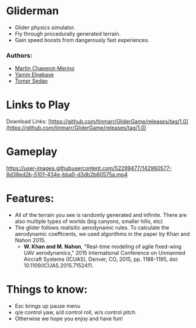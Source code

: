 # Gliderman
* Glider physics simulator.
* Fly through procedurally generated terrain.
* Gain speed boosts from dangerously fast experiences.


### Authors: 
- [Martin Chaperot-Merino](github.com/tinmarr)
- [Yamm Elnekave](https://github.com/mrElnekave)
- [Tomer Sedan](https://github.com/Sordamente)

# Links to Play

Download Links: [https://github.com/tinmarr/GliderGame/releases/tag/1.0](https://github.com/tinmarr/GliderGame/releases/tag/1.0)

# Gameplay


https://user-images.githubusercontent.com/52299477/142960577-8d38ed2b-5101-434e-bba0-d3db2b60575a.mp4


# Features:
* All of the terrain you see is randomly generated and infinite. There are also multiple types of worlds (big canyons, smaller hills, etc)
* The glider follows realisitic aerodynamic rules. To calculate the aerodynamic coefficents, we used algorithms in the paper by Khan and Nahon 2015.
  * **W. Khan and M. Nahon**, "Real-time modeling of agile fixed-wing UAV aerodynamics," 2015 International Conference on Unmanned Aircraft Systems (ICUAS), Denver, CO, 2015, pp. 1188-1195, doi: 10.1109/ICUAS.2015.7152411.

# Things to know:
* Esc brings up pause menu
* q/e control yaw, a/d control roll, w/s control pitch
* Otherwise we hope you enjoy and have fun!
